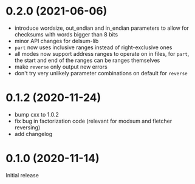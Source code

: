 0.2.0 (2021-06-06)
==================
* introduce wordsize, out_endian and in_endian parameters to allow for checksums with words bigger than 8 bits
* minor API changes for delsum-lib
* `part` now uses inclusive ranges instead of right-exclusive ones
* all modes now support address ranges to operate on in files, for `part`, the start and end of the ranges
  can be ranges themselves
* make `reverse` only output new errors
* don't try very unlikely parameter combinations on default for `reverse`

0.1.2 (2020-11-24)
==================
* bump cxx to 1.0.2
* fix bug in factorization code (relevant for modsum and fletcher reversing)
* add changelog

0.1.0 (2020-11-14)
==================
Initial release
